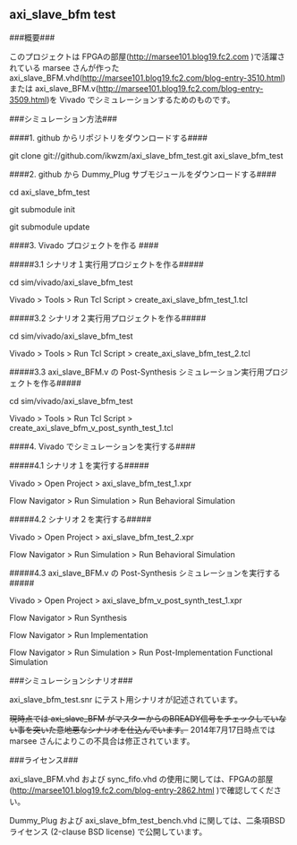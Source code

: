 axi_slave_bfm test
------------------

###概要###

このプロジェクトは FPGAの部屋(http://marsee101.blog19.fc2.com )で活躍されている marsee さんが作った axi_slave_BFM.vhd(http://marsee101.blog19.fc2.com/blog-entry-3510.html) または axi_slave_BFM.v(http://marsee101.blog19.fc2.com/blog-entry-3509.html)を Vivado でシミュレーションするためのものです。

###シミュレーション方法###

####1. github からリポジトリをダウンロードする####

git clone git://github.com/ikwzm/axi_slave_bfm_test.git axi_slave_bfm_test

####2. github から Dummy_Plug サブモジュールをダウンロードする####

cd axi_slave_bfm_test

git submodule init

git submodule update

####3. Vivado プロジェクトを作る ####

#####3.1 シナリオ１実行用プロジェクトを作る#####

cd sim/vivado/axi_slave_bfm_test

Vivado > Tools > Run Tcl Script > create_axi_slave_bfm_test_1.tcl

#####3.2 シナリオ２実行用プロジェクトを作る#####

cd sim/vivado/axi_slave_bfm_test

Vivado > Tools > Run Tcl Script > create_axi_slave_bfm_test_2.tcl

#####3.3 axi_slave_BFM.v の Post-Synthesis シミュレーション実行用プロジェクトを作る#####

cd sim/vivado/axi_slave_bfm_test

Vivado > Tools > Run Tcl Script > create_axi_slave_bfm_v_post_synth_test_1.tcl

####4. Vivado でシミュレーションを実行する####

#####4.1 シナリオ１を実行する#####

Vivado > Open Project > axi_slave_bfm_test_1.xpr

Flow Navigator > Run Simulation > Run Behavioral Simulation      

#####4.2 シナリオ２を実行する#####

Vivado > Open Project > axi_slave_bfm_test_2.xpr

Flow Navigator > Run Simulation > Run Behavioral Simulation      

#####4.3 axi_slave_BFM.v の Post-Synthesis シミュレーションを実行する#####

Vivado > Open Project > axi_slave_bfm_v_post_synth_test_1.xpr

Flow Navigator > Run Synthesis

Flow Navigator > Run Implementation

Flow Navigator > Run Simulation > Run Post-Implementation Functional Simulation

###シミュレーションシナリオ###

axi_slave_bfm_test.snr にテスト用シナリオが記述されています。   

~~現時点では axi_slave_BFM がマスターからのBREADY信号をチェックしていない事を突いた意地悪なシナリオを仕込んでいます。~~
2014年7月17日時点では marsee さんによりこの不具合は修正されています。

###ライセンス###

axi_slave_BFM.vhd および sync_fifo.vhd の使用に関しては、FPGAの部屋(http://marsee101.blog19.fc2.com/blog-entry-2862.html )で確認してください。

Dummy_Plug および axi_slave_bfm_test_bench.vhd に関しては、二条項BSDライセンス (2-clause BSD license) で公開しています。
